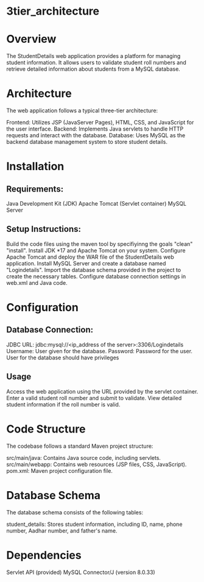 # 3tier_architecture
# Overview
The StudentDetails web application provides a platform for managing student information. It allows users to validate student roll numbers and retrieve detailed information about students from a MySQL database.

# Architecture
The web application follows a typical three-tier architecture:

Frontend: Utilizes JSP (JavaServer Pages), HTML, CSS, and JavaScript for the user interface.
Backend: Implements Java servlets to handle HTTP requests and interact with the database.
Database: Uses MySQL as the backend database management system to store student details.

# Installation

## Requirements:
Java Development Kit (JDK)
Apache Tomcat (Servlet container)
MySQL Server
## Setup Instructions:
Build the code files using the maven tool by specifiyinng the goals "clean" "install".
Install JDK *17 and Apache Tomcat on your system.
Configure Apache Tomcat and deploy the WAR file of the StudentDetails web application.
Install MySQL Server and create a database named "Logindetails".
Import the database schema provided in the project to create the necessary tables.
Configure database connection settings in web.xml and Java code.
# Configuration
## Database Connection:
JDBC URL: jdbc:mysql://<ip_address of the server>:3306/Logindetails
Username: User given for  the database.
Password: Password for the user.
User for the database should have privileges
## Usage
Access the web application using the URL provided by the servlet container.
Enter a valid student roll number and submit to validate.
View detailed student information if the roll number is valid.
# Code Structure
The codebase follows a standard Maven project structure:

src/main/java: Contains Java source code, including servlets.
src/main/webapp: Contains web resources (JSP files, CSS, JavaScript).
pom.xml: Maven project configuration file.
# Database Schema
The database schema consists of the following tables:

student_details: Stores student information, including ID, name, phone number, Aadhar number, and father's name.
# Dependencies
Servlet API (provided)
MySQL Connector/J (version 8.0.33)


